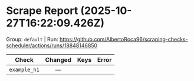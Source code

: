 # Scrape Report (2025-10-27T16:22:09.426Z)

Group: `default`  |  Run: https://github.com/AlbertoRoca96/scraping-checks-scheduler/actions/runs/18848146850

| Check | Changed | Keys | Error |
|---|:---:|:--|:--|
| `example_h1` | — |  |  |
